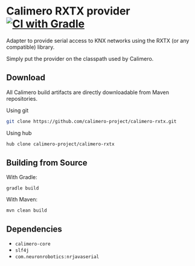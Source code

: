 # Calimero RXTX provider [![CI with Gradle](https://github.com/calimero-project/calimero-rxtx/actions/workflows/gradle.yml/badge.svg)](https://github.com/calimero-project/calimero-rxtx/actions/workflows/gradle.yml)

Adapter to provide serial access to KNX networks using the RXTX (or any compatible) library.

Simply put the provider on the classpath used by Calimero.

## Download
All Calimero build artifacts are directly downloadable from Maven repositories.

Using git

~~~ sh
git clone https://github.com/calimero-project/calimero-rxtx.git
~~~

Using hub

~~~ sh
hub clone calimero-project/calimero-rxtx
~~~

## Building from Source

With Gradle:

```
gradle build
```

With Maven:

```
mvn clean build
```

## Dependencies

- `calimero-core`
-  `slf4j`
- `com.neuronrobotics:nrjavaserial`
